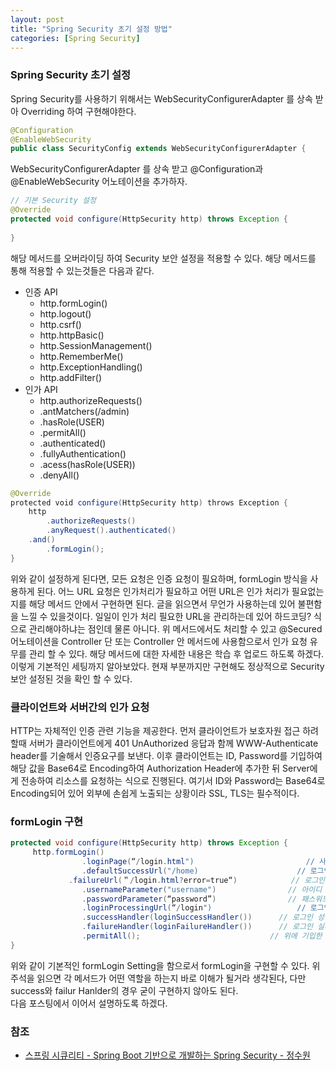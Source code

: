 ```yaml
---
layout: post
title: "Spring Security 초기 설정 방법"
categories: [Spring Security]
---
```


### Spring Security 초기 설정

Spring Security를 사용하기 위해서는 WebSecurityConfigurerAdapter 를 상속 받아 Overriding 하여 구현해야한다.    

~~~ java
@Configuration
@EnableWebSecurity
public class SecurityConfig extends WebSecurityConfigurerAdapter {
~~~

WebSecurityConfigurerAdapter 를 상속 받고 @Configuration과 @EnableWebSecurity 어노테이션을 추가하자.    

~~~ java
// 기본 Security 설정
@Override
protected void configure(HttpSecurity http) throws Exception {
    
}
~~~

해당 메서드를 오버라이딩 하여 Security 보안 설정을 적용할 수 있다. 해당 메서드를 통해 적용할 수 있는것들은 다음과 같다.

- 인증 API
  - http.formLogin()
  - http.logout()
  - http.csrf()
  - http.httpBasic()
  - http.SessionManagement()
  - http.RememberMe()
  - http.ExceptionHandling()
  - http.addFilter()
- 인가 API
  - http.authorizeRequests()
  - .antMatchers(/admin)
  - .hasRole(USER)
  - .permitAll()
  - .authenticated()
  - .fullyAuthentication()
  - .acess(hasRole(USER))
  - .denyAll()

~~~ java
@Override
protected void configure(HttpSecurity http) throws Exception { 
	http
		.authorizeRequests()			
		.anyRequest().authenticated()		
	.and()
		.formLogin(); 			
}
~~~

위와 같이 설정하게 된다면, 모든 요청은 인증 요청이 필요하며, formLogin 방식을 사용하게 된다. 어느 URL 요청은 인가처리가 필요하고 어떤 URL은 인가 처리가 필요없는지를 해당 메서드 안에서 구현하면 된다. 글을 읽으면서 무언가 사용하는데 있어 불편함을 느낄 수 있을것이다. 일일이 인가 처리 필요한 URL을 관리하는데 있어 하드코딩? 식으로 관리해야하냐는 점인데 물론 아니다. 위 메서드에서도 처리할 수 있고 @Secured 어노테이션을 Controller 단 또는 Controller 안 메서드에 사용함으로서 인가 요청 유무를 관리 할 수 있다. 해당 메서드에 대한 자세한 내용은 학습 후 업로드 하도록 하겠다.    
이렇게 기본적인 세팅까지 알아보았다. 현재 부분까지만 구현해도 정상적으로 Security 보안 설정된 것을 확인 할 수 있다.    

### 클라이언트와 서버간의 인가 요청
HTTP는 자체적인 인증 관련 기능을 제공한다. 먼저 클라이언트가 보호자원 접근 하려할때 서버가 클라이언트에게 401 UnAuthorized 응답과 함께 WWW-Authenticate header를 기술해서 인증요구를 보낸다. 이후 클라이언트는 ID, Password를 기입하여 해당 값을 Base64로 Encoding하여 Authorization Header에 추가한 뒤 Server에게 전송하여 리소스를 요청하는 식으로 진행된다. 여기서 ID와 Password는 Base64로 Encoding되어 있어 외부에 손쉽게 노출되는 상황이라 SSL, TLS는 필수적이다.    


### formLogin 구현

~~~ java
protected void configure(HttpSecurity http) throws Exception {
	 http.formLogin()
                .loginPage(“/login.html")   				      // 사용자 정의 로그인 페이지
                .defaultSuccessUrl("/home)				        // 로그인 성공 후 이동 페이지
	         .failureUrl(＂/login.html?error=true“)		      // 로그인 실패 후 이동 페이지
                .usernameParameter("username")			      // 아이디 파라미터명 설정
                .passwordParameter(“password”)			      // 패스워드 파라미터명 설정
                .loginProcessingUrl(“/login")			        // 로그인 Form Action Url
                .successHandler(loginSuccessHandler())		// 로그인 성공 후 핸들러
                .failureHandler(loginFailureHandler())		// 로그인 실패 후 핸들러
                .permitAll();                             // 위에 기입한 URL 인가처리 패스
}
~~~

위와 같이 기본적인 formLogin Setting을 함으로서 formLogin을 구현할 수 있다. 위 주석을 읽으면 각 메서드가 어떤 역할을 하는지 바로 이해가 될거라 생각된다, 다만 success와 failur Hanlder의 경우 굳이 구현하지 않아도 된다.    
다음 포스팅에서 이어서 설명하도록 하겠다.


### 참조

- [스프링 시큐리티 - Spring Boot 기반으로 개발하는 Spring Security - 정수원](https://www.inflearn.com/course/%EC%BD%94%EC%96%B4-%EC%8A%A4%ED%94%84%EB%A7%81-%EC%8B%9C%ED%81%90%EB%A6%AC%ED%8B%B0/dashboard)